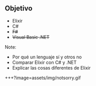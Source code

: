## Objetivo

- Elixir 
- C# 
- ~~F#~~ 
- ~~Visual Basic .NET~~

Note:
- Por qué un lenguaje sí y otros no
- Comparar Elixir con C# y .NET
- Explicar las cosas diferentes de Elixir

+++?image=assets/img/notsorry.gif

<!-- ---

## Contenido

- ¿Qué es Elixir?
- Cosas en las que se parece a C#
- Diferencias con C# y .NET

Note:
Voy a explicar de forma general que es Elixir. A lo largo de la charla haré **comparaciones con C#** cuando se pueda 
y subrayaré las diferencias -->
